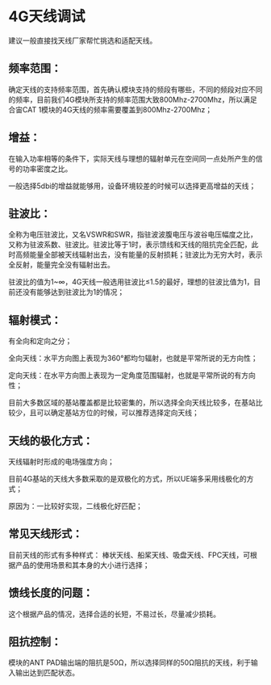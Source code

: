# 4G天线调试

建议一般直接找天线厂家帮忙挑选和适配天线。

## 频率范围：

确定天线的支持频率范围，首先确认模块支持的频段有哪些，不同的频段对应不同的频率，目前我们4G模块所支持的频率范围大致800Mhz-2700Mhz，所以满足合宙CAT 1模块的4G天线的频率需要覆盖到800Mhz-2700Mhz；

## 增益：

在输入功率相等的条件下，实际天线与理想的辐射单元在空间同一点处所产生的信号的功率密度之比。

一般选择5dbi的增益就能够用，设备环境较差的时候可以选择更高增益的天线；

## 驻波比：

全称为电压驻波比，又名VSWR和SWR，指驻波波腹电压与波谷电压幅度之比，又称为驻波系数、驻波比。驻波比等于1时，表示馈线和天线的阻抗完全匹配，此时高频能量全部被天线辐射出去，没有能量的反射损耗；驻波比为无穷大时，表示全反射，能量完全没有辐射出去。

驻波比的值为1~∞，4G天线一般选用驻波比≤1.5的最好，理想的驻波比值为1，目前还没有能够达到驻波比为1的情况；

## 辐射模式：

有全向和定向之分；

全向天线：水平方向图上表现为360°都均匀辐射，也就是平常所说的无方向性；

定向天线：在水平方向图上表现为一定角度范围辐射，也就是平常所说的有方向性；

目前大多数区域的基站覆盖都是比较密集的，所以选择全向天线比较多，在基站比较少，且可以确定基站方位的时候，可以推荐选择定向天线；

## 天线的极化方式：

天线辐射时形成的电场强度方向；

目前4G基站的天线大多数采取的是双极化的方式，所以UE端多采用线极化的方式；

原因为：一比较好实现，二线极化好匹配；

## 常见天线形式：

目前天线的形式有多种样式： 棒状天线、船桨天线、吸盘天线、FPC天线，可根据产品的使用场景和其本身的大小进行选择；

## 馈线长度的问题：

这个根据产品的情况，选择合适的长短，不易过长，尽量减少损耗。

## 阻抗控制：

模块的ANT PAD输出端的阻抗是50Ω，所以选择同样的50Ω阻抗的天线，利于输入输出达到匹配状态。